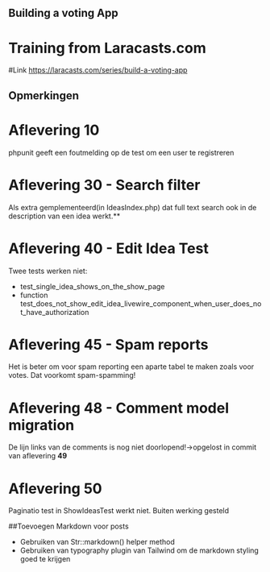 ## Building a voting App
# Training from Laracasts.com

#Link
https://laracasts.com/series/build-a-voting-app


## Opmerkingen

# Aflevering 10
phpunit geeft een foutmelding op de test om een user te registreren

# Aflevering 30 - Search filter
Als extra gemplementeerd(in IdeasIndex.php) dat full text search ook in de description van een idea werkt.**


# Aflevering 40 - Edit Idea Test
Twee tests werken niet:
- test_single_idea_shows_on_the_show_page
- function test_does_not_show_edit_idea_livewire_component_when_user_does_not_have_authorization

# Aflevering 45 - Spam reports
Het is beter om voor spam reporting een aparte tabel te maken zoals voor votes. Dat voorkomt spam-spamming!

# Aflevering 48 - Comment model migration
De lijn links van de comments is nog niet doorlopend!->opgelost in commit van aflevering **49**

# Aflevering 50
Paginatio test in ShowIdeasTest werkt niet. Buiten werking gesteld

##Toevoegen Markdown voor posts
- Gebruiken van Str::markdown() helper method
- Gebruiken van typography plugin van Tailwind om de markdown styling goed te krijgen
